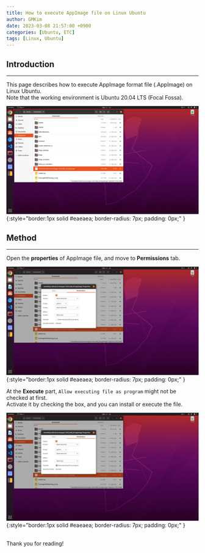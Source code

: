 ```yaml
---
title: How to execute AppImage file on Linux Ubuntu
author: GMKim
date: 2023-03-08 21:57:00 +0900
categories: [Ubuntu, ETC]
tags: [Linux, Ubuntu]
---
```


## Introduction
---
This page describes how to execute AppImage format file (.AppImage) on Linux Ubuntu.  
Note that the working environment is Ubuntu 20.04 LTS (Focal Fossa).  

![AppImage_1](/assets/img/appimage_1.png){:style="border:1px solid #eaeaea; border-radius: 7px; padding: 0px;" }

## Method
---
Open the **properties** of AppImage file, and move to **Permissions** tab.

![AppImage_2](/assets/img/appimage_2.png){:style="border:1px solid #eaeaea; border-radius: 7px; padding: 0px;" }

At the **Execute** part, `Allow executing file as program` might not be checked at first.  
Activate it by checking the box, and you can install or execute the file.  

![AppImage_3](/assets/img/appimage_3.png){:style="border:1px solid #eaeaea; border-radius: 7px; padding: 0px;" }

<br>
Thank you for reading!
